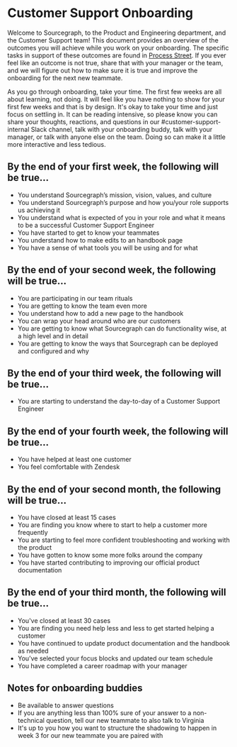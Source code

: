 # Customer Support Onboarding

Welcome to Sourcegraph, to the Product and Engineering department, and the Customer Support team! This document provides an overview of the outcomes you will achieve while you work on your onboarding. The specific tasks in support of these outcomes are found in [Process Street](https://app.process.st/reports). If you ever feel like an outcome is not true, share that with your manager or the team, and we will figure out how to make sure it is true and improve the onboarding for the next new teammate. 

As you go through onboarding, take your time. The first few weeks are all about learning, not doing. It will feel like you have nothing to show for your first few weeks and that is by design. It's okay to take your time and just focus on settling in. It can be reading intensive, so please know you can share your thoughts, reactions, and questions in our #customer-support-internal Slack channel, talk with your onboarding buddy, talk with your manager, or talk with anyone else on the team. Doing so can make it a little more interactive and less tedious.


## By the end of your first week, the following will be true...
* You understand Sourcegraph’s mission, vision, values, and culture
* You understand Sourcegraph’s purpose and how you/your role supports us achieving it
* You understand what is expected of you in your role and what it means to be a successful Customer Support Engineer
* You have started to get to know your teammates
* You understand how to make edits to an handbook page
* You have a sense of what tools you will be using and for what


## By the end of your second week, the following will be true...
* You are participating in our team rituals
* You are getting to know the team even more
* You understand how to add a new page to the handbook
* You can wrap your head around who are our customers
* You are getting to know what Sourcegraph can do functionality wise, at a high level and in detail
* You are getting to know the ways that Sourcegraph can be deployed and configured and why



## By the end of your third week, the following will be true...
* You are starting to understand the day-to-day of a Customer Support Engineer


## By the end of your fourth week, the following will be true...
* You have helped at least one customer
* You feel comfortable with Zendesk


## By the end of your second month, the following will be true...
* You have closed at least 15 cases
* You are finding you know where to start to help a customer more frequently
* You are starting to feel more confident troubleshooting and working with the product
* You have gotten to know some more folks around the company
* You have started contributing to improving our official product documentation


## By the end of your third month, the following will be true…
* You've closed at least 30 cases
* You are finding you need help less and less to get started helping a customer
* You have continued to update product documentation and the handbook as needed
* You’ve selected your focus blocks and updated our team schedule
* You have completed a career roadmap with your manager

## Notes for onboarding buddies
* Be available to answer questions
* If you are anything less than 100% sure of your answer to a non-technical question, tell our new teammate to also talk to Virginia
* It's up to you how you want to structure the shadowing to happen in week 3 for our new teammate you are paired with 
